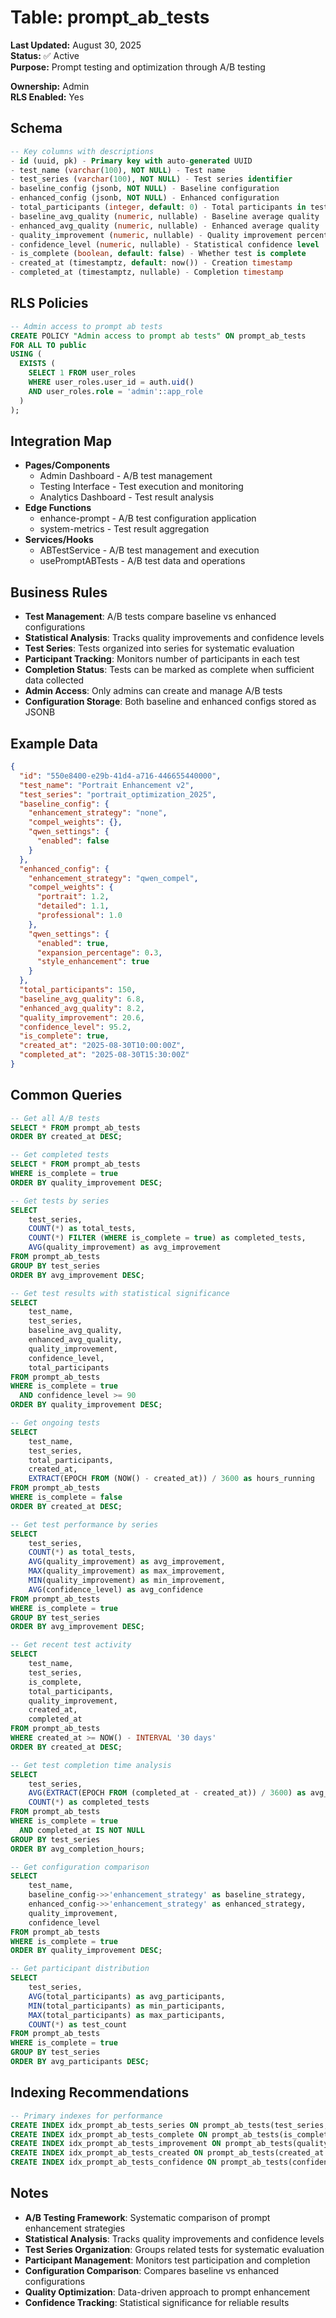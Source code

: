 # Table: prompt_ab_tests

**Last Updated:** August 30, 2025  
**Status:** ✅ Active  
**Purpose:** Prompt testing and optimization through A/B testing

**Ownership:** Admin  
**RLS Enabled:** Yes

## **Schema**
```sql
-- Key columns with descriptions
- id (uuid, pk) - Primary key with auto-generated UUID
- test_name (varchar(100), NOT NULL) - Test name
- test_series (varchar(100), NOT NULL) - Test series identifier
- baseline_config (jsonb, NOT NULL) - Baseline configuration
- enhanced_config (jsonb, NOT NULL) - Enhanced configuration
- total_participants (integer, default: 0) - Total participants in test
- baseline_avg_quality (numeric, nullable) - Baseline average quality
- enhanced_avg_quality (numeric, nullable) - Enhanced average quality
- quality_improvement (numeric, nullable) - Quality improvement percentage
- confidence_level (numeric, nullable) - Statistical confidence level
- is_complete (boolean, default: false) - Whether test is complete
- created_at (timestamptz, default: now()) - Creation timestamp
- completed_at (timestamptz, nullable) - Completion timestamp
```

## **RLS Policies**
```sql
-- Admin access to prompt ab tests
CREATE POLICY "Admin access to prompt ab tests" ON prompt_ab_tests
FOR ALL TO public
USING (
  EXISTS (
    SELECT 1 FROM user_roles 
    WHERE user_roles.user_id = auth.uid() 
    AND user_roles.role = 'admin'::app_role
  )
);
```

## **Integration Map**
- **Pages/Components**
  - Admin Dashboard - A/B test management
  - Testing Interface - Test execution and monitoring
  - Analytics Dashboard - Test result analysis
- **Edge Functions**
  - enhance-prompt - A/B test configuration application
  - system-metrics - Test result aggregation
- **Services/Hooks**
  - ABTestService - A/B test management and execution
  - usePromptABTests - A/B test data and operations

## **Business Rules**
- **Test Management**: A/B tests compare baseline vs enhanced configurations
- **Statistical Analysis**: Tracks quality improvements and confidence levels
- **Test Series**: Tests organized into series for systematic evaluation
- **Participant Tracking**: Monitors number of participants in each test
- **Completion Status**: Tests can be marked as complete when sufficient data collected
- **Admin Access**: Only admins can create and manage A/B tests
- **Configuration Storage**: Both baseline and enhanced configs stored as JSONB

## **Example Data**
```json
{
  "id": "550e8400-e29b-41d4-a716-446655440000",
  "test_name": "Portrait Enhancement v2",
  "test_series": "portrait_optimization_2025",
  "baseline_config": {
    "enhancement_strategy": "none",
    "compel_weights": {},
    "qwen_settings": {
      "enabled": false
    }
  },
  "enhanced_config": {
    "enhancement_strategy": "qwen_compel",
    "compel_weights": {
      "portrait": 1.2,
      "detailed": 1.1,
      "professional": 1.0
    },
    "qwen_settings": {
      "enabled": true,
      "expansion_percentage": 0.3,
      "style_enhancement": true
    }
  },
  "total_participants": 150,
  "baseline_avg_quality": 6.8,
  "enhanced_avg_quality": 8.2,
  "quality_improvement": 20.6,
  "confidence_level": 95.2,
  "is_complete": true,
  "created_at": "2025-08-30T10:00:00Z",
  "completed_at": "2025-08-30T15:30:00Z"
}
```

## **Common Queries**
```sql
-- Get all A/B tests
SELECT * FROM prompt_ab_tests
ORDER BY created_at DESC;

-- Get completed tests
SELECT * FROM prompt_ab_tests
WHERE is_complete = true
ORDER BY quality_improvement DESC;

-- Get tests by series
SELECT 
    test_series,
    COUNT(*) as total_tests,
    COUNT(*) FILTER (WHERE is_complete = true) as completed_tests,
    AVG(quality_improvement) as avg_improvement
FROM prompt_ab_tests
GROUP BY test_series
ORDER BY avg_improvement DESC;

-- Get test results with statistical significance
SELECT 
    test_name,
    test_series,
    baseline_avg_quality,
    enhanced_avg_quality,
    quality_improvement,
    confidence_level,
    total_participants
FROM prompt_ab_tests
WHERE is_complete = true
  AND confidence_level >= 90
ORDER BY quality_improvement DESC;

-- Get ongoing tests
SELECT 
    test_name,
    test_series,
    total_participants,
    created_at,
    EXTRACT(EPOCH FROM (NOW() - created_at)) / 3600 as hours_running
FROM prompt_ab_tests
WHERE is_complete = false
ORDER BY created_at DESC;

-- Get test performance by series
SELECT 
    test_series,
    COUNT(*) as total_tests,
    AVG(quality_improvement) as avg_improvement,
    MAX(quality_improvement) as max_improvement,
    MIN(quality_improvement) as min_improvement,
    AVG(confidence_level) as avg_confidence
FROM prompt_ab_tests
WHERE is_complete = true
GROUP BY test_series
ORDER BY avg_improvement DESC;

-- Get recent test activity
SELECT 
    test_name,
    test_series,
    is_complete,
    total_participants,
    quality_improvement,
    created_at,
    completed_at
FROM prompt_ab_tests
WHERE created_at >= NOW() - INTERVAL '30 days'
ORDER BY created_at DESC;

-- Get test completion time analysis
SELECT 
    test_series,
    AVG(EXTRACT(EPOCH FROM (completed_at - created_at)) / 3600) as avg_completion_hours,
    COUNT(*) as completed_tests
FROM prompt_ab_tests
WHERE is_complete = true
  AND completed_at IS NOT NULL
GROUP BY test_series
ORDER BY avg_completion_hours;

-- Get configuration comparison
SELECT 
    test_name,
    baseline_config->>'enhancement_strategy' as baseline_strategy,
    enhanced_config->>'enhancement_strategy' as enhanced_strategy,
    quality_improvement,
    confidence_level
FROM prompt_ab_tests
WHERE is_complete = true
ORDER BY quality_improvement DESC;

-- Get participant distribution
SELECT 
    test_series,
    AVG(total_participants) as avg_participants,
    MIN(total_participants) as min_participants,
    MAX(total_participants) as max_participants,
    COUNT(*) as test_count
FROM prompt_ab_tests
WHERE is_complete = true
GROUP BY test_series
ORDER BY avg_participants DESC;
```

## **Indexing Recommendations**
```sql
-- Primary indexes for performance
CREATE INDEX idx_prompt_ab_tests_series ON prompt_ab_tests(test_series, created_at DESC);
CREATE INDEX idx_prompt_ab_tests_complete ON prompt_ab_tests(is_complete, quality_improvement DESC);
CREATE INDEX idx_prompt_ab_tests_improvement ON prompt_ab_tests(quality_improvement DESC, confidence_level DESC);
CREATE INDEX idx_prompt_ab_tests_created ON prompt_ab_tests(created_at DESC);
CREATE INDEX idx_prompt_ab_tests_confidence ON prompt_ab_tests(confidence_level DESC, is_complete);
```

## **Notes**
- **A/B Testing Framework**: Systematic comparison of prompt enhancement strategies
- **Statistical Analysis**: Tracks quality improvements and confidence levels
- **Test Series Organization**: Groups related tests for systematic evaluation
- **Participant Management**: Monitors test participation and completion
- **Configuration Comparison**: Compares baseline vs enhanced configurations
- **Quality Optimization**: Data-driven approach to prompt enhancement
- **Confidence Tracking**: Statistical significance for reliable results
